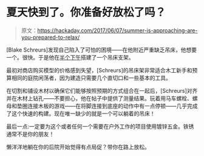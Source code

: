 # 夏天快到了。你准备好放松了吗？

> 原文：<https://hackaday.com/2017/06/07/summer-is-approaching-are-you-prepared-to-relax/>

[Blake Schreurs]发现自己陷入了可怕的困境——在他附近严重缺乏吊床，他想要一个。很快。于是他在[半个下午](https://hackbuild.wordpress.com/2017/05/28/the-3-hour-hammock-stand/)搭建了一个吊床支架。

最初对商店购买模型的价格感到失望，[Schreurs]的吊床架非常适合木工新手和预算相同的庭院闲荡者，因为建造只需要几个直切口和一些基本的工具。

在切割和铺设木材以确保它们能够按照预期的方式组合在一起后，[Schreurs]对齐并在木材上钻孔——不要担心，他在帖子中提供了测量结果。玩着用马车螺栓、螺母和垫圈连接木板的游戏——在将脚连接到底座的动作中有一点停顿——几乎完成了这个快速的构建。现在唯一缺少的就是一个可以躺着的吊床！

最后一点:一定要为这个或者任何一个需要在户外工作的项目使用镀锌五金。铁锈通常不是你的朋友！

懒洋洋地躺在你的后院开始觉得有点局促？带你在路上放松。